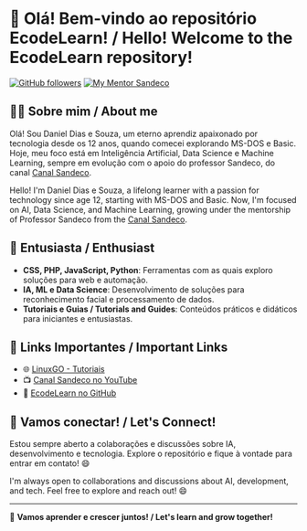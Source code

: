# 👋 Olá! Bem-vindo ao repositório EcodeLearn! / Hello! Welcome to the EcodeLearn repository!

[![GitHub followers](https://img.shields.io/github/followers/ecodelearn?label=Follow&style=social)](https://github.com/ecodelearn)
[![My Mentor Sandeco](https://img.shields.io/badge/YouTube-CanalSandeco-red)](https://youtube.com/@canalsandeco)

## 👨‍💻 Sobre mim / About me

Olá! Sou Daniel Dias e Souza, um eterno aprendiz apaixonado por tecnologia desde os 12 anos, quando comecei explorando MS-DOS e Basic. Hoje, meu foco está em Inteligência Artificial, Data Science e Machine Learning, sempre em evolução com o apoio do professor Sandeco, do canal [Canal Sandeco](https://youtube.com/@canalsandeco).

Hello! I'm Daniel Dias e Souza, a lifelong learner with a passion for technology since age 12, starting with MS-DOS and Basic. Now, I'm focused on AI, Data Science, and Machine Learning, growing under the mentorship of Professor Sandeco from the [Canal Sandeco](https://youtube.com/@canalsandeco).

## 🌱 Entusiasta / Enthusiast

- **CSS, PHP, JavaScript, Python**: Ferramentas com as quais exploro soluções para web e automação.
- **IA, ML e Data Science**: Desenvolvimento de soluções para reconhecimento facial e processamento de dados.
- **Tutoriais e Guias / Tutorials and Guides**: Conteúdos práticos e didáticos para iniciantes e entusiastas.

## 🔗 Links Importantes / Important Links

- 🌐 [LinuxGO - Tutoriais](https://linuxgo.com.br)
- 📺 [Canal Sandeco no YouTube](https://youtube.com/@canalsandeco)
- 📝 [EcodeLearn no GitHub](https://github.com/ecodelearn?tab=repositories)

## 🤝 Vamos conectar! / Let's Connect!

Estou sempre aberto a colaborações e discussões sobre IA, desenvolvimento e tecnologia. Explore o repositório e fique à vontade para entrar em contato! 😄

I'm always open to collaborations and discussions about AI, development, and tech. Feel free to explore and reach out! 😄

---

🚀 **Vamos aprender e crescer juntos! / Let's learn and grow together!**
